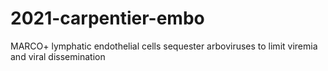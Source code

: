 # 2021-carpentier-embo
MARCO+ lymphatic endothelial cells sequester arboviruses to limit viremia and viral dissemination
